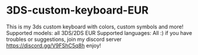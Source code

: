 # 3DS-custom-keyboard-EUR
This is my 3ds custom keyboard with colors, custom symbols and more!
Supported models: all 3DS/2DS EUR
Supported languages: All :)
if you have troubles or suggestions, join my discord server https://discord.gg/V9FShC5q8h
enjoy!
